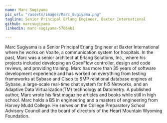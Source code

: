 ```yaml
---
name: Marc Sugiyama
pic_url: "/assets/images/Marc_Sugiyama.png"
tagline: Senior Principal Erlang Engineer, Baxter International
github: marcsugiyama
linkedin: marc-sugiyama-57664b1

---
```

Marc Sugiyama is a Senior Principal Erlang Engineer at Baxter International where he works on Voalte, a communication system for hospitals. In the past, Marc was a senior architect at Erlang Solutions, Inc., where his projects included developing an OpenFlow controller, design and code reviews, and providing training. Marc has more than 35 years of software development experience and has worked on everything from testing frameworks at Sybase and Cisco to SMP relational database engines at Sybase, a large-scale real-time chat system for hi5 Networks, and an Adaptive Data Virtualization(TM) technology at Datometry. A published author, Marc wrote his first magazine articles and books while still in high school. Marc holds a BS in engineering and a masters of engineering from Harvey Mudd College. He serves on the College Preparatory School Advisory Council and the board of directors of the Heart Mountain Wyoming Foundation.
